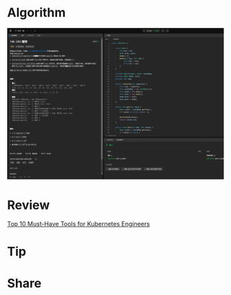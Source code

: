 # Algorithm

![](../../images/temp/zhenran-2023-09-24-lc.png)

# Review

[Top 10 Must-Have Tools for Kubernetes Engineers](https://medium.com/@semaphoreci/top-10-must-have-tools-for-kubernetes-engineers-71b32fd21b95)

# Tip



# Share

